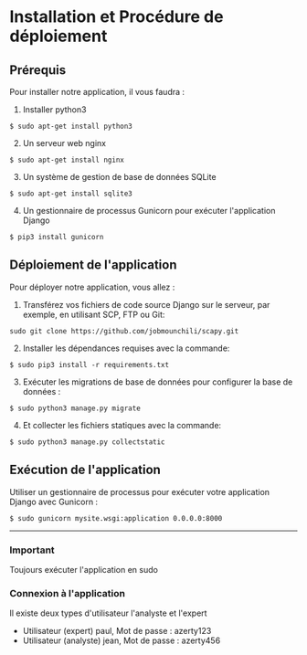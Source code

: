 # Installation et Procédure de déploiement

## Prérequis
Pour installer notre application, il vous faudra :
1. Installer python3
```
$ sudo apt-get install python3
```
2. Un serveur web nginx
```
$ sudo apt-get install nginx
```
3. Un système de gestion de base de données SQLite
```
$ sudo apt-get install sqlite3
```
4. Un gestionnaire de processus Gunicorn pour exécuter l'application Django
```
$ pip3 install gunicorn
```

## Déploiement de l'application
Pour déployer notre application, vous allez :
1. Transférez vos fichiers de code source Django sur le serveur, par exemple, en utilisant SCP, FTP ou Git:
```
sudo git clone https://github.com/jobmounchili/scapy.git
```
2. Installer les dépendances requises avec la commande:
```
$ sudo pip3 install -r requirements.txt
```
3. Exécuter les migrations de base de données pour configurer la base de données :
```
$ sudo python3 manage.py migrate
```
4. Et collecter les fichiers statiques avec la commande:
```
$ sudo python3 manage.py collectstatic
```

## Exécution de l'application
Utiliser un gestionnaire de processus pour exécuter votre application Django avec Gunicorn : 
```
$ sudo gunicorn mysite.wsgi:application 0.0.0.0:8000
```
***
### Important
Toujours exécuter l'application en sudo

### Connexion à l'application
Il existe deux types d'utilisateur l'analyste et l'expert
* Utilisateur (expert) paul, Mot de passe : azerty123
* Utilisateur (analyste) jean, Mot de passe : azerty456
